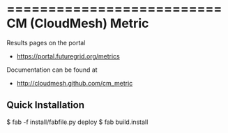==========================
CM (CloudMesh) Metric
==========================

Results pages on the portal

* https://portal.futuregrid.org/metrics

Documentation can be found at 

* http://cloudmesh.github.com/cm_metric

Quick Installation
------------------
$ fab -f install/fabfile.py deploy
$ fab build.install
